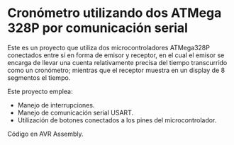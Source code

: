 # Cronómetro utilizando dos ATMega 328P por comunicación serial

Este es un proyecto que utiliza dos microcontroladores ATMega328P conectados entre sí en forma de emisor y receptor, en el cual el emisor se encarga de llevar
una cuenta relativamente precisa del tiempo transcurrido como un cronómetro; mientras que el receptor muestra en un display de 8 segmentos el tiempo.

Este proyecto emplea:
* Manejo de interrupciones.
* Manejo de comunicación serial USART.
* Utilización de botones conectados a los pines del microcontrolador.

Código en AVR Assembly.

